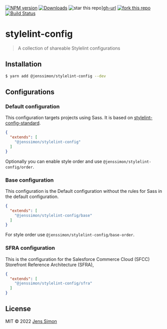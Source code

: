 [![NPM version][npm-image]][npm-url] [![Downloads][npm-downloads-image]][npm-url] ![star this repo][gh-stars-image]][gh-url] [![fork this repo][gh-forks-image]][gh-url] [![Build Status][gh-status-image]][gh-url]

# stylelint-config

> A collection of shareable Stylelint configurations

## Installation

```sh
$ yarn add @jenssimon/stylelint-config --dev
```

## Configurations

### Default configuration

This configuration targets projects using Sass. It is based on [stylelint-config-standard](https://github.com/stylelint/stylelint-config-standard#readme).

```json
{
  "extends": [
    "@jenssimon/stylelint-config"
  ]
}
```

Optionally you can enable style order and use `@jenssimon/stylelint-config/order`.

### Base configuration

This configuration is the Default configuration without the rules for Sass in the default configuration.

```json
{
  "extends": [
    "@jenssimon/stylelint-config/base"
  ]
}
```

For style order use `@jenssimon/stylelint-config/base-order`.

### SFRA configuration

This is the configuration for the Salesforce Commerce Cloud (SFCC) Storefront Reference Architecture (SFRA),

```json
{
  "extends": [
    "@jenssimon/stylelint-config/sfra"
  ]
}
```

## License

MIT © 2022 [Jens Simon](https://github.com/jenssimon)

[npm-url]: https://www.npmjs.com/package/@jenssimon/stylelint-config
[npm-image]: https://badgen.net/npm/v/@jenssimon/stylelint-config
[npm-downloads-image]: https://badgen.net/npm/dw/@jenssimon/stylelint-config

[gh-url]: https://github.com/jenssimon/stylelint-config
[gh-stars-image]: https://badgen.net/github/stars/jenssimon/stylelint-config
[gh-forks-image]: https://badgen.net/github/forks/jenssimon/stylelint-config
[gh-status-image]: https://badgen.net/github/status/jenssimon/stylelint-config
